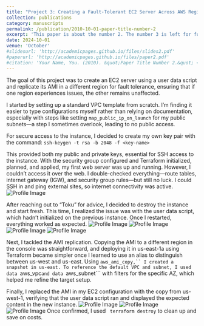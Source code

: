 ```yaml
---
title: "Project 3: Creating a Fault-Tolerant EC2 Server Across AWS Regions"
collection: publications
category: manuscripts
permalink: /publication/2010-10-01-paper-title-number-2
excerpt: 'This paper is about the number 2. The number 3 is left for future work.'
date: 2024-10-01
venue: 'October'
#slidesurl: 'http://academicpages.github.io/files/slides2.pdf'
#paperurl: 'http://academicpages.github.io/files/paper2.pdf'
#citation: 'Your Name, You. (2010). &quot;Paper Title Number 2.&quot; <i>Journal 1</i>. 1(2).'
---
```


The goal of this project was to create an EC2 server using a user data script and replicate its AMI in a different region for fault tolerance, ensuring that if one region experiences issues, the other remains unaffected.

I started by setting up a standard VPC template from scratch. I’m finding it easier to type configurations myself rather than relying on documentation, especially with steps like setting ```map_public_ip_on_launch``` for my public subnets—a step I sometimes overlook, leading to no public access.

For secure access to the instance, I decided to create my own key pair with the command: ```ssh-keygen -t rsa -b 2048 -f <key-name>```

This provided both my public and private keys, essential for SSH access to the instance. With the security group configured and Terraform initialized, planned, and applied, my first web server was up and running. However, I couldn’t access it over the web. I double-checked everything—route tables, internet gateway (IGW), and security group rules—but still no luck. I could SSH in and ping external sites, so internet connectivity was active.
![Profile Image](../images/P1.png)

After reaching out to “Toku” for advice, I decided to destroy the instance and start fresh. This time, I realized the issue was with the user data script, which hadn’t initialized on the previous instance. Once I restarted, everything worked as expected.
![Profile Image](../images/P2.png) ![Profile Image](../images/P3.png) ![Profile Image](../images/P4.png) ![Profile Image](../images/P5.png)

Next, I tackled the AMI replication. Copying the AMI to a different region in the console was straightforward, and deploying it in us-east-1a using Terraform became simpler once I learned to use an alias to distinguish between us-west and us-east. Using ```aws_ami_copy,`` I created a snapshot in us-east. To reference the default VPC and subnet, I used data ```aws_vpc```and data ```aws_subnet``` with filters for the specific AZ, which helped me refine the target setup.

Finally, I replaced the AMI in my EC2 configuration with the copy from us-west-1, verifying that the user data script ran and displayed the expected content in the new instance.
![Profile Image](../images/P6.png) ![Profile Image](../images/P7.png) ![Profile Image](../images/P8.png)
Once confirmed, I used ``` terraform destroy``` to clean up and save on costs.

